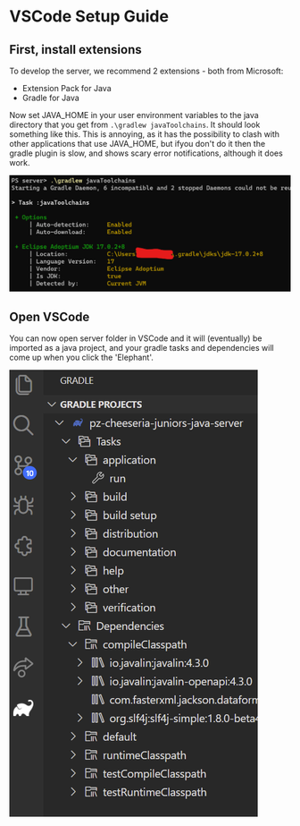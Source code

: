 # VSCode Setup Guide


## First, install extensions

To develop the server, we recommend 2 extensions - both from Microsoft:
- Extension Pack for Java 
- Gradle for Java

Now set JAVA_HOME in your user environment variables to the java directory that you get from `.\gradlew javaToolchains`. It should look something like this. This is annoying, as it has the possibility to clash with other applications that use JAVA_HOME, but ifyou don't do it then the gradle plugin is slow, and shows scary error notifications, although it does work.

![](2022-02-04-17-19-43.png)


## Open VSCode

You can now open server folder in VSCode and it will (eventually) be imported as a java project, and your gradle tasks and dependencies will come up when you click the 'Elephant'.

![](2022-02-07-09-44-01.png)


